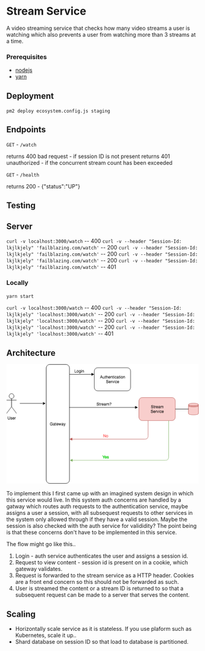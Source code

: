 # Stream Service

A video streaming service that checks how many video streams a user is watching which also prevents a user from watching more than 3 streams at a time.

### Prerequisites

- [nodejs](https://nodejs.org/en/)
- [yarn](https://yarnpkg.com/en/)

## Deployment

`pm2 deploy ecosystem.config.js staging`

## Endpoints

`GET` - `/watch`

returns 400 bad request - if session ID is not present
returns 401 unauthorized - if the concurrent stream count has been exceeded

`GET` - `/health`

returns 200 - {"status":"UP"}

## Testing

## Server

`curl -v localhost:3000/watch` -- 400
`curl -v --header "Session-Id: lkjlkjely" 'failblazing.com/watch'` -- 200
`curl -v --header "Session-Id: lkjlkjely" 'failblazing.com/watch'` -- 200
`curl -v --header "Session-Id: lkjlkjely" 'failblazing.com/watch'` -- 200
`curl -v --header "Session-Id: lkjlkjely" 'failblazing.com/watch'` -- 401


### Locally

`yarn start`

`curl -v localhost:3000/watch` -- 400
`curl -v --header "Session-Id: lkjlkjely" 'localhost:3000/watch'` -- 200
`curl -v --header "Session-Id: lkjlkjely" 'localhost:3000/watch'` -- 200
`curl -v --header "Session-Id: lkjlkjely" 'localhost:3000/watch'` -- 200
`curl -v --header "Session-Id: lkjlkjely" 'localhost:3000/watch'` -- 401


## Architecture

![Imagined context..](diagram/architecture.png)

To implement this I first came up with an imagined system design in which this service would live. In this system auth concerns are handled by a gatway which routes auth requests to the authentication service, maybe assigns a user a session, with all subsequest requests to other services in the system only allowed through if they have a valid session. Maybe the session is also checked with the auth service for valididity? The point being is that these concerns don't have to be implemented in this service.

The flow might go like this..
1. Login - auth service authenticates the user and assigns a session id.
2. Request to view content - session id is present on in a cookie, which gateway validates.
3. Request is forwarded to the stream service as a HTTP header. Cookies are a front end concern so this should not be forwarded as such.
4. User is streamed the content or a stream ID is returned to so that a subsequent request can be made to a server that serves the content.


## Scaling

* Horizontally scale service as it is stateless. If you use plaform such as Kubernetes, scale it up..
* Shard database on session ID so that load to database is partitioned.